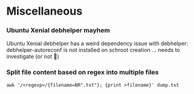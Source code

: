 # Miscellaneous

### Ubuntu Xenial debhelper mayhem

Ubuntu Xenial debhelper has a weird dependency issue with debhelper: debhelper-autoreconf is not installed on schroot creation ... needs to investigate (or not 🤷)

### Split file content based on regex into multiple files

```
awk '/<regexp>/{filename=NR".txt"}; {print >filename}' dump.txt
```

